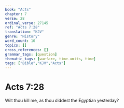 ```yaml
---
book: "Acts"
chapter: 7
verse: 28
ordinal_verse: 27145
ref: "Acts 7:28"
translation: "KJV"
genre: "History"
word_count: 10
topics: []
cross_references: []
grammar_tags: [question]
thematic_tags: [warfare, time-units, time]
tags: ["Bible","KJV","Acts"]
---
```


# Acts 7:28

Wilt thou kill me, as thou diddest the Egyptian yesterday?
